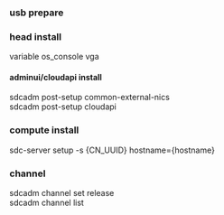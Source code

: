 ### usb prepare

### head install
variable os_console vga</br>

#### adminui/cloudapi install
sdcadm post-setup common-external-nics</br>
sdcadm post-setup cloudapi</br>

### compute install
sdc-server setup -s {CN_UUID} hostname={hostname}</br>

### channel
sdcadm channel set release</br>
sdcadm channel list</br>
